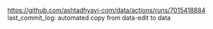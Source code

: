https://github.com/ashtadhyayi-com/data/actions/runs/7015418884
last_commit_log: automated copy from data-edit to data